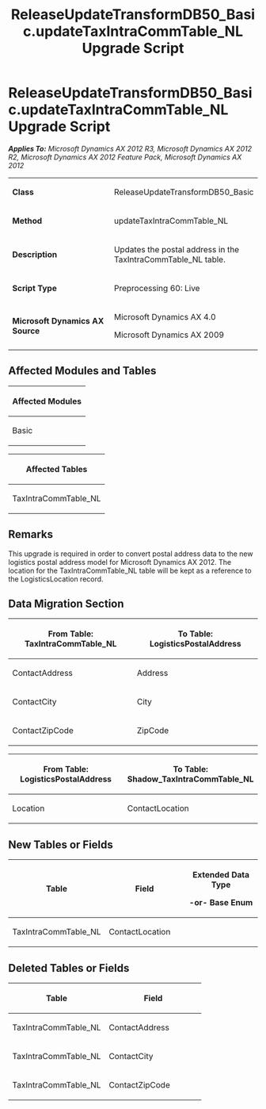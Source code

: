 ﻿---
title: ReleaseUpdateTransformDB50_Basic.updateTaxIntraCommTable_NL Upgrade Script
TOCTitle: ReleaseUpdateTransformDB50_Basic.updateTaxIntraCommTable_NL Upgrade Script
ms:assetid: c41bae90-1bdb-c336-4dbd-00753b2e2b8b
ms:mtpsurl: https://msdn.microsoft.com/en-us/library/JJ686859(v=AX.60)
ms:contentKeyID: 49711056
ms.date: 05/18/2015
mtps_version: v=AX.60
---

# ReleaseUpdateTransformDB50\_Basic.updateTaxIntraCommTable\_NL Upgrade Script 


_**Applies To:** Microsoft Dynamics AX 2012 R3, Microsoft Dynamics AX 2012 R2, Microsoft Dynamics AX 2012 Feature Pack, Microsoft Dynamics AX 2012_

<table>
<colgroup>
<col style="width: 50%" />
<col style="width: 50%" />
</colgroup>
<tbody>
<tr class="odd">
<td><p><strong>Class</strong></p></td>
<td><p>ReleaseUpdateTransformDB50_Basic</p></td>
</tr>
<tr class="even">
<td><p><strong>Method</strong></p></td>
<td><p>updateTaxIntraCommTable_NL</p></td>
</tr>
<tr class="odd">
<td><p><strong>Description</strong></p></td>
<td><p>Updates the postal address in the TaxIntraCommTable_NL table.</p></td>
</tr>
<tr class="even">
<td><p><strong>Script Type</strong></p></td>
<td><p>Preprocessing 60: Live</p></td>
</tr>
<tr class="odd">
<td><p><strong>Microsoft Dynamics AX Source</strong></p></td>
<td><p>Microsoft Dynamics AX 4.0</p>
<p>Microsoft Dynamics AX 2009</p></td>
</tr>
</tbody>
</table>


## Affected Modules and Tables

<table>
<colgroup>
<col style="width: 100%" />
</colgroup>
<thead>
<tr class="header">
<th><p>Affected Modules</p></th>
</tr>
</thead>
<tbody>
<tr class="odd">
<td><p>Basic</p></td>
</tr>
</tbody>
</table>


<table>
<colgroup>
<col style="width: 100%" />
</colgroup>
<thead>
<tr class="header">
<th><p>Affected Tables</p></th>
</tr>
</thead>
<tbody>
<tr class="odd">
<td><p>TaxIntraCommTable_NL</p></td>
</tr>
</tbody>
</table>


## Remarks

This upgrade is required in order to convert postal address data to the new logistics postal address model for Microsoft Dynamics AX 2012. The location for the TaxIntraCommTable\_NL table will be kept as a reference to the LogisticsLocation record.

## Data Migration Section

<table>
<colgroup>
<col style="width: 50%" />
<col style="width: 50%" />
</colgroup>
<thead>
<tr class="header">
<th><p>From Table: TaxIntraCommTable_NL</p></th>
<th><p>To Table: LogisticsPostalAddress</p></th>
</tr>
</thead>
<tbody>
<tr class="odd">
<td><p>ContactAddress</p></td>
<td><p>Address</p></td>
</tr>
<tr class="even">
<td><p>ContactCity</p></td>
<td><p>City</p></td>
</tr>
<tr class="odd">
<td><p>ContactZipCode</p></td>
<td><p>ZipCode</p></td>
</tr>
</tbody>
</table>


<table>
<colgroup>
<col style="width: 50%" />
<col style="width: 50%" />
</colgroup>
<thead>
<tr class="header">
<th><p>From Table: LogisticsPostalAddress</p></th>
<th><p>To Table: Shadow_TaxIntraCommTable_NL</p></th>
</tr>
</thead>
<tbody>
<tr class="odd">
<td><p>Location</p></td>
<td><p>ContactLocation</p></td>
</tr>
</tbody>
</table>


## New Tables or Fields

<table>
<colgroup>
<col style="width: 33%" />
<col style="width: 33%" />
<col style="width: 33%" />
</colgroup>
<thead>
<tr class="header">
<th><p>Table</p></th>
<th><p>Field</p></th>
<th><p>Extended Data Type</p>
<p>-or- Base Enum</p></th>
</tr>
</thead>
<tbody>
<tr class="odd">
<td><p>TaxIntraCommTable_NL</p></td>
<td><p>ContactLocation</p></td>
<td><p></p></td>
</tr>
</tbody>
</table>


## Deleted Tables or Fields

<table>
<colgroup>
<col style="width: 50%" />
<col style="width: 50%" />
</colgroup>
<thead>
<tr class="header">
<th><p>Table</p></th>
<th><p>Field</p></th>
</tr>
</thead>
<tbody>
<tr class="odd">
<td><p>TaxIntraCommTable_NL</p></td>
<td><p>ContactAddress</p></td>
</tr>
<tr class="even">
<td><p>TaxIntraCommTable_NL</p></td>
<td><p>ContactCity</p></td>
</tr>
<tr class="odd">
<td><p>TaxIntraCommTable_NL</p></td>
<td><p>ContactZipCode</p></td>
</tr>
</tbody>
</table>

  


